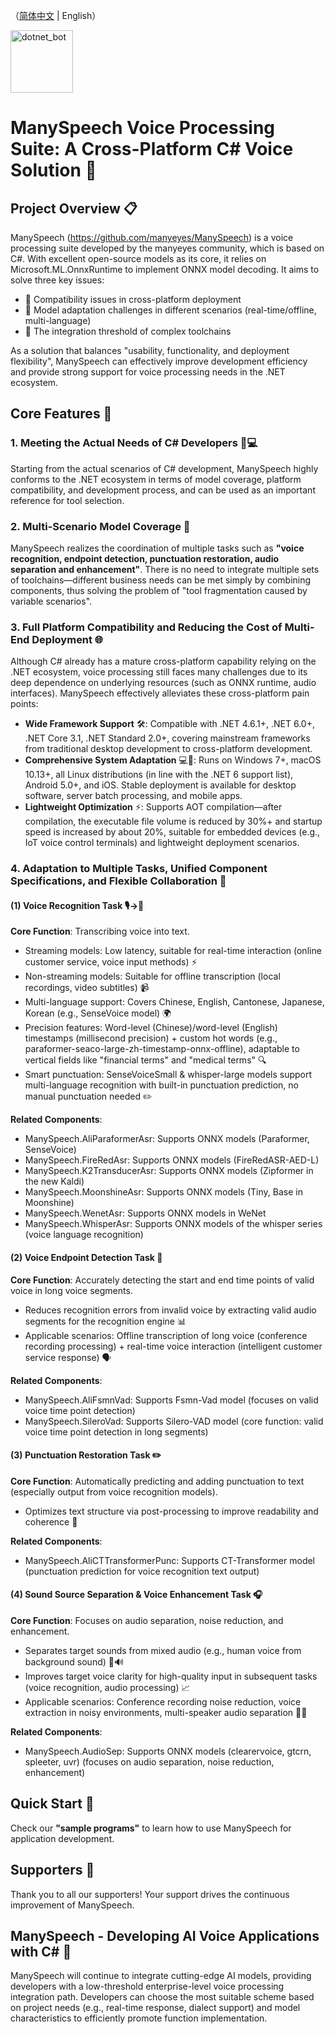 ﻿（[简体中文](README.zh_CN.md) |  English）

 <img width="100" height="100" align="center" alt="dotnet_bot" src="https://github.com/user-attachments/assets/ebca403b-a062-4c16-8fe6-10998000523d" />

# ManySpeech Voice Processing Suite: A Cross-Platform C# Voice Solution 🎤

## Project Overview 📋

ManySpeech (https://github.com/manyeyes/ManySpeech) is a voice processing suite developed by the manyeyes community, which is based on C#. With excellent open-source models as its core, it relies on Microsoft.ML.OnnxRuntime to implement ONNX model decoding. It aims to solve three key issues:
- 🚩 Compatibility issues in cross-platform deployment
- 🚩 Model adaptation challenges in different scenarios (real-time/offline, multi-language)
- 🚩 The integration threshold of complex toolchains

As a solution that balances "usability, functionality, and deployment flexibility", ManySpeech can effectively improve development efficiency and provide strong support for voice processing needs in the .NET ecosystem.

## Core Features 🌟

### 1. Meeting the Actual Needs of C# Developers 👨💻

Starting from the actual scenarios of C# development, ManySpeech highly conforms to the .NET ecosystem in terms of model coverage, platform compatibility, and development process, and can be used as an important reference for tool selection.

### 2. Multi-Scenario Model Coverage 🧩

ManySpeech realizes the coordination of multiple tasks such as **"voice recognition, endpoint detection, punctuation restoration, audio separation and enhancement"**. There is no need to integrate multiple sets of toolchains—different business needs can be met simply by combining components, thus solving the problem of "tool fragmentation caused by variable scenarios".

### 3. Full Platform Compatibility and Reducing the Cost of Multi-End Deployment 🌐

Although C# already has a mature cross-platform capability relying on the .NET ecosystem, voice processing still faces many challenges due to its deep dependence on underlying resources (such as ONNX runtime, audio interfaces). ManySpeech effectively alleviates these cross-platform pain points:
- **Wide Framework Support** 🛠️: Compatible with .NET 4.6.1+, .NET 6.0+, .NET Core 3.1, .NET Standard 2.0+, covering mainstream frameworks from traditional desktop development to cross-platform development.
- **Comprehensive System Adaptation** 💻📱: Runs on Windows 7+, macOS 10.13+, all Linux distributions (in line with the .NET 6 support list), Android 5.0+, and iOS. Stable deployment is available for desktop software, server batch processing, and mobile apps.
- **Lightweight Optimization** ⚡: Supports AOT compilation—after compilation, the executable file volume is reduced by 30%+ and startup speed is increased by about 20%, suitable for embedded devices (e.g., IoT voice control terminals) and lightweight deployment scenarios.

### 4. Adaptation to Multiple Tasks, Unified Component Specifications, and Flexible Collaboration 🤝

#### (1) Voice Recognition Task 🎙️→📝
**Core Function**: Transcribing voice into text.
- Streaming models: Low latency, suitable for real-time interaction (online customer service, voice input methods) ⚡
- Non-streaming models: Suitable for offline transcription (local recordings, video subtitles) 📹
- Multi-language support: Covers Chinese, English, Cantonese, Japanese, Korean (e.g., SenseVoice model) 🌍
- Precision features: Word-level (Chinese)/word-level (English) timestamps (millisecond precision) + custom hot words (e.g., paraformer-seaco-large-zh-timestamp-onnx-offline), adaptable to vertical fields like "financial terms" and "medical terms" 🔍
- Smart punctuation: SenseVoiceSmall & whisper-large models support multi-language recognition with built-in punctuation prediction, no manual punctuation needed ✏️

**Related Components**:
- ManySpeech.AliParaformerAsr: Supports ONNX models (Paraformer, SenseVoice)
- ManySpeech.FireRedAsr: Supports ONNX models (FireRedASR-AED-L)
- ManySpeech.K2TransducerAsr: Supports ONNX models (Zipformer in the new Kaldi)
- ManySpeech.MoonshineAsr: Supports ONNX models (Tiny, Base in Moonshine)
- ManySpeech.WenetAsr: Supports ONNX models in WeNet
- ManySpeech.WhisperAsr: Supports ONNX models of the whisper series (voice language recognition)

#### (2) Voice Endpoint Detection Task 🎯
**Core Function**: Accurately detecting the start and end time points of valid voice in long voice segments.
- Reduces recognition errors from invalid voice by extracting valid audio segments for the recognition engine 📊
- Applicable scenarios: Offline transcription of long voice (conference recording processing) + real-time voice interaction (intelligent customer service response) 🗣️

**Related Components**:
- ManySpeech.AliFsmnVad: Supports Fsmn-Vad model (focuses on valid voice time point detection)
- ManySpeech.SileroVad: Supports Silero-VAD model (core function: valid voice time point detection in long segments)

#### (3) Punctuation Restoration Task ✏️
**Core Function**: Automatically predicting and adding punctuation to text (especially output from voice recognition models).
- Optimizes text structure via post-processing to improve readability and coherence 📄

**Related Components**:
- ManySpeech.AliCTTransformerPunc: Supports CT-Transformer model (punctuation prediction for voice recognition text output)

#### (4) Sound Source Separation & Voice Enhancement Task 🎧
**Core Function**: Focuses on audio separation, noise reduction, and enhancement.
- Separates target sounds from mixed audio (e.g., human voice from background sound) 🚫🔊
- Improves target voice clarity for high-quality input in subsequent tasks (voice recognition, audio processing) 📈
- Applicable scenarios: Conference recording noise reduction, voice extraction in noisy environments, multi-speaker audio separation 🎤👥

**Related Components**:
- ManySpeech.AudioSep: Supports ONNX models (clearervoice, gtcrn, spleeter, uvr) (focuses on audio separation, noise reduction, enhancement)

## Quick Start 🚀

Check our **"sample programs"** to learn how to use ManySpeech for application development.

## Supporters 🙏

Thank you to all our supporters! Your support drives the continuous improvement of ManySpeech.

## ManySpeech - Developing AI Voice Applications with C# 🤖

ManySpeech will continue to integrate cutting-edge AI models, providing developers with a low-threshold enterprise-level voice processing integration path. Developers can choose the most suitable scheme based on project needs (e.g., real-time response, dialect support) and model characteristics to efficiently promote function implementation.

